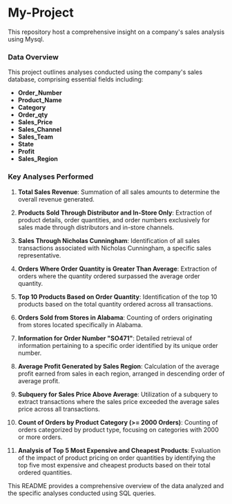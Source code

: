 # My-Project
This repository host a comprehensive insight on a company's sales analysis using Mysql.

### Data Overview

This project outlines analyses conducted using the company's sales database, comprising essential fields including:

- **Order_Number**
- **Product_Name**
- **Category** 
- **Order_qty** 
- **Sales_Price** 
- **Sales_Channel**
- **Sales_Team**
- **State**
- **Profit**
- **Sales_Region**

### Key Analyses Performed

1. **Total Sales Revenue**: Summation of all sales amounts to determine the overall revenue generated.
   
2. **Products Sold Through Distributor and In-Store Only**: Extraction of product details, order quantities, and order numbers exclusively for sales made through distributors and in-store channels.

3. **Sales Through Nicholas Cunningham**: Identification of all sales transactions associated with Nicholas Cunningham, a specific sales representative.

4. **Orders Where Order Quantity is Greater Than Average**: Extraction of orders where the quantity ordered surpassed the average order quantity.

5. **Top 10 Products Based on Order Quantity**: Identification of the top 10 products based on the total quantity ordered across all transactions.

6. **Orders Sold from Stores in Alabama**: Counting of orders originating from stores located specifically in Alabama.

7. **Information for Order Number "SO471"**: Detailed retrieval of information pertaining to a specific order identified by its unique order number.

8. **Average Profit Generated by Sales Region**: Calculation of the average profit earned from sales in each region, arranged in descending order of average profit.

9. **Subquery for Sales Price Above Average**: Utilization of a subquery to extract transactions where the sales price exceeded the average sales price across all transactions.

10. **Count of Orders by Product Category (>= 2000 Orders)**: Counting of orders categorized by product type, focusing on categories with 2000 or more orders.

11. **Analysis of Top 5 Most Expensive and Cheapest Products**: Evaluation of the impact of product pricing on order quantities by identifying the top five most expensive and cheapest products based on their total ordered quantities.

This README provides a comprehensive overview of the data analyzed and the specific analyses conducted using SQL queries.
